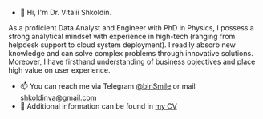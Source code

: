 - 👋 Hi, I'm Dr. Vitalii Shkoldin.

As a proficient Data Analyst and Engineer with PhD in Physics, I possess a strong analytical mindset with experience in high-tech (ranging from helpdesk support to cloud system deployment). I readily absorb new knowledge and can solve complex problems through innovative solutions. Moreover, I have firsthand understanding of business objectives and place high value on user experience.

- 📫 You can reach me via Telegram [@binSmile](https://t.me/BinSmile) or mail [shkoldinva@gmail.com](mailto:shkoldinva@gmail.com)
- 📙 Additional information can be found in [my CV](https://github.com/binSmile/binSmile/raw/main/Resume%20Dr%20Vitalii%20Shkoldin.pdf)



